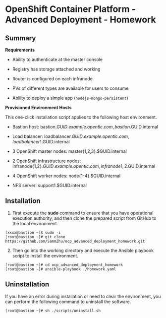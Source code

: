 # OpenShift Container Platform - Advanced Deployment - Homework







## Summary

**Requirements**

- Ability to authenticate at the master console

- Registry has storage attached and working

- Router is configured on each infranode

- PVs of different types are available for users to consume

- Ability to deploy a simple app (`nodejs-mongo-persistent`)

  

**Provisioned Environment Hosts**

This one-click installation script applies to the following host environment.

* Bastion host: bastion.$GUID.example.opentlc.com, bastion.$GUID.internal

* Load balancer: loadbalancer.$GUID.example.opentlc.com, loadbalancer1.$GUID.internal

* 3 OpenShift master nodes: master{1,2,3}.$GUID.internal

* 2 OpenShift infrastructure nodes: infranode{1,2}.$GUID.example.opentlc.com, infranode{1,2}.$GUID.internal

* 4 OpenShift worker nodes: node{1-4}.$GUID.internal

* NFS server: support1.$GUID.internal




## **Installation**

1. First execute the **sudo** command to ensure that you have operational execution authority, and then clone the prepared script from GitHub to the local environment.

```shell
[xxxx@bastion ~]$ sudo -i
[root@bastion ~]# git clone https://github.com/SammZhu/ocp_advanced_deployment_homework.git
```

2. Then go into the working directory and execute the Ansible playbook script to install the environment.

```shell
[root@bastion ~]# cd ocp_advanced_deployment_homework
[root@bastion ~]# ansible-playbook ./homework.yaml
```



## Uninstallation

If you have an error during installation or need to clear the environment, you can perform the following command to uninstall the software.

```shell
[root@bastion ~]# sh ./scripts/uninstall.sh
```

